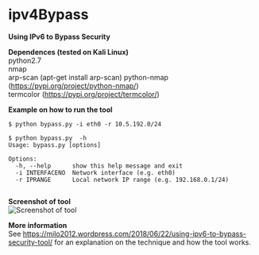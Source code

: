 # ipv4Bypass
**Using IPv6 to Bypass Security**   
    
**Dependences (tested on Kali Linux)**  
python2.7  
nmap  
arp-scan (apt-get install arp-scan) 
python-nmap (https://pypi.org/project/python-nmap/)  
termcolor (https://pypi.org/project/termcolor/)  
  
**Example on how to run the tool**  
```
$ python bypass.py -i eth0 -r 10.5.192.0/24  

$ python bypass.py  -h
Usage: bypass.py [options]

Options:
  -h, --help      show this help message and exit
  -i INTERFACENO  Network interface (e.g. eth0)
  -r IPRANGE      Local network IP range (e.g. 192.168.0.1/24)
 
```  

**Screenshot of tool**    
![Screenshot of tool](https://milo2012.files.wordpress.com/2018/06/screen-shot-2018-06-23-at-1-47-06-am.png?w=1190&h=950)  
  
**More information**        
See https://milo2012.wordpress.com/2018/06/22/using-ipv6-to-bypass-security-tool/ for an explanation on the technique and how the tool works.
     

